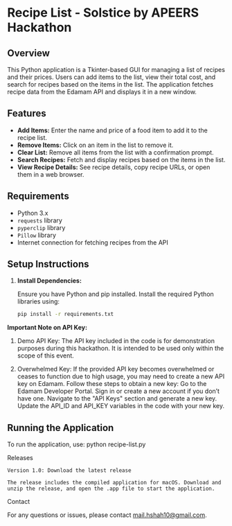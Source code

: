 # Recipe List - Solstice by APEERS Hackathon

## Overview

This Python application is a Tkinter-based GUI for managing a list of recipes and their prices. Users can add items to the list, view their total cost, and search for recipes based on the items in the list. The application fetches recipe data from the Edamam API and displays it in a new window.

## Features

- **Add Items:** Enter the name and price of a food item to add it to the recipe list.
- **Remove Items:** Click on an item in the list to remove it.
- **Clear List:** Remove all items from the list with a confirmation prompt.
- **Search Recipes:** Fetch and display recipes based on the items in the list.
- **View Recipe Details:** See recipe details, copy recipe URLs, or open them in a web browser.

## Requirements

- Python 3.x
- `requests` library
- `pyperclip` library
- `Pillow` library
- Internet connection for fetching recipes from the API

## Setup Instructions

1. **Install Dependencies:**

   Ensure you have Python and pip installed. Install the required Python libraries using:

   ```sh
   pip install -r requirements.txt

**Important Note on API Key:**
1. Demo API Key: The API key included in the code is for demonstration purposes during this hackathon. It is intended to be used only within the scope of this event.
   
2. Overwhelmed Key: If the provided API key becomes overwhelmed or ceases to function due to high usage, you may need to create a new API key on Edamam. Follow these steps to obtain a new key:
            Go to the Edamam Developer Portal.
            Sign in or create a new account if you don’t have one.
            Navigate to the "API Keys" section and generate a new key.
            Update the API_ID and API_KEY variables in the code with your new key.

## Running the Application
To run the application, use:  python recipe-list.py

Releases

    Version 1.0: Download the latest release

    The release includes the compiled application for macOS. Download and unzip the release, and open the .app file to start the application.

Contact

For any questions or issues, please contact mail.hshah10@gmail.com.
